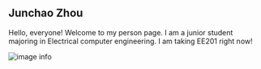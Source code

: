 ## Junchao Zhou
Hello, everyone!
Welcome to my person page.
I am a junior student majoring in Electrical computer engineering. I am taking EE201 right now!

![image info](./aboutMe/WechatIMG8425.jpeg)
